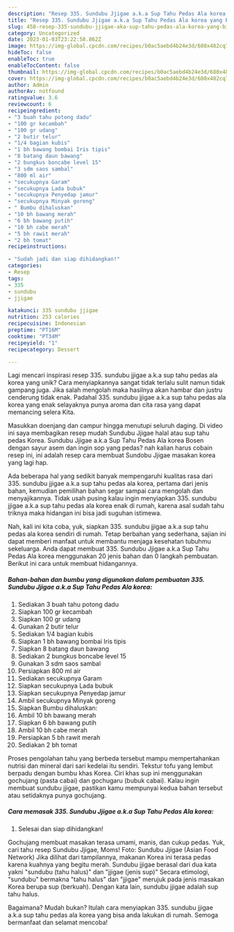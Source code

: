 ```yaml
---
description: "Resep 335. Sundubu Jjigae a.k.a Sup Tahu Pedas Ala korea yang Bisa Manjain Lidah"
title: "Resep 335. Sundubu Jjigae a.k.a Sup Tahu Pedas Ala korea yang Bisa Manjain Lidah"
slug: 458-resep-335-sundubu-jjigae-aka-sup-tahu-pedas-ala-korea-yang-bisa-manjain-lidah
category: Uncategorized
date: 2023-01-03T23:22:58.862Z
image: https://img-global.cpcdn.com/recipes/b0ac5aebd4b24e3d/680x482cq70/335-sundubu-jjigae-aka-sup-tahu-pedas-ala-korea-foto-resep-utama.jpg
hideToc: false
enableToc: true
enableTocContent: false
thumbnail: https://img-global.cpcdn.com/recipes/b0ac5aebd4b24e3d/680x482cq70/335-sundubu-jjigae-aka-sup-tahu-pedas-ala-korea-foto-resep-utama.jpg
cover: https://img-global.cpcdn.com/recipes/b0ac5aebd4b24e3d/680x482cq70/335-sundubu-jjigae-aka-sup-tahu-pedas-ala-korea-foto-resep-utama.jpg
author: Admin
authorAv: notfound
ratingvalue: 3.6
reviewcount: 6
recipeingredient:
- "3 buah tahu potong dadu"
- "100 gr kecambah"
- "100 gr udang"
- "2 butir telur"
- "1/4 bagian kubis"
- "1 bh bawang bombai Iris tipis"
- "8 batang daun bawang"
- "2 bungkus boncabe level 15"
- "3 sdm saos sambal"
- "800 ml air"
- "secukupnya Garam"
- "secukupnya Lada bubuk"
- "secukupnya Penyedap jamur"
- "secukupnya Minyak goreng"
- " Bumbu dihaluskan"
- "10 bh bawang merah"
- "6 bh bawang putih"
- "10 bh cabe merah"
- "5 bh rawit merah"
- "2 bh tomat"
recipeinstructions:

- "Sudah jadi dan siap dihidangkan!"
categories:
- Resep
tags:
- 335
- sundubu
- jjigae

katakunci: 335 sundubu jjigae 
nutrition: 253 calories
recipecuisine: Indonesian
preptime: "PT16M"
cooktime: "PT34M"
recipeyield: "1"
recipecategory: Dessert

---
```





Lagi mencari inspirasi resep 335. sundubu jjigae a.k.a sup tahu pedas ala korea yang unik? Cara menyiapkannya sangat tidak terlalu sulit namun tidak gampang juga. Jika salah mengolah maka hasilnya akan hambar dan justru cenderung tidak enak. Padahal 335. sundubu jjigae a.k.a sup tahu pedas ala korea yang enak selayaknya punya aroma dan cita rasa yang dapat memancing selera Kita.





Masukkan doenjang dan campur hingga menutupi seluruh daging. Di video ini saya membagikan resep mudah Sundubu Jjigae halal atau sup tahu pedas Korea. Sundubu Jjigae a.k.a Sup Tahu Pedas Ala korea Bosen dengan sayur asem dan ingin sop yang pedas? nah kalian harus cobain resep ini, ini adalah resep cara membuat Sundobu Jjigae masakan korea yang lagi hap.

Ada beberapa hal yang sedikit banyak mempengaruhi kualitas rasa dari 335. sundubu jjigae a.k.a sup tahu pedas ala korea, pertama dari jenis bahan, kemudian pemilihan bahan segar sampai cara mengolah dan menyajikannya. Tidak usah pusing kalau ingin menyiapkan 335. sundubu jjigae a.k.a sup tahu pedas ala korea enak di rumah, karena asal sudah tahu triknya maka hidangan ini bisa jadi suguhan istimewa.






Nah, kali ini kita coba, yuk, siapkan 335. sundubu jjigae a.k.a sup tahu pedas ala korea sendiri di rumah. Tetap berbahan yang sederhana, sajian ini dapat memberi manfaat untuk membantu menjaga kesehatan tubuhmu sekeluarga. Anda dapat membuat 335. Sundubu Jjigae a.k.a Sup Tahu Pedas Ala korea menggunakan 20 jenis bahan dan 0 langkah pembuatan. Berikut ini cara untuk membuat hidangannya.

<!--inarticleads1-->

##### Bahan-bahan dan bumbu yang digunakan dalam pembuatan 335. Sundubu Jjigae a.k.a Sup Tahu Pedas Ala korea:

1. Sediakan 3 buah tahu potong dadu
1. Siapkan 100 gr kecambah
1. Siapkan 100 gr udang
1. Gunakan 2 butir telur
1. Sediakan 1/4 bagian kubis
1. Siapkan 1 bh bawang bombai Iris tipis
1. Siapkan 8 batang daun bawang
1. Sediakan 2 bungkus boncabe level 15
1. Gunakan 3 sdm saos sambal
1. Persiapkan 800 ml air
1. Sediakan secukupnya Garam
1. Siapkan secukupnya Lada bubuk
1. Siapkan secukupnya Penyedap jamur
1. Ambil secukupnya Minyak goreng
1. Siapkan  Bumbu dihaluskan:
1. Ambil 10 bh bawang merah
1. Siapkan 6 bh bawang putih
1. Ambil 10 bh cabe merah
1. Persiapkan 5 bh rawit merah
1. Sediakan 2 bh tomat


Proses pengolahan tahu yang berbeda tersebut mampu mempertahankan nutrisi dan mineral dari sari kedelai itu sendiri. Tekstur tofu yang lembut berpadu dengan bumbu khas Korea. Ciri khas sup ini menggunakan gochujang (pasta cabai) dan gochugaru (bubuk cabai). Kalau ingin membuat sundubu jjigae, pastikan kamu mempunyai kedua bahan tersebut atau setidaknya punya gochujang. 

<!--inarticleads2-->

##### Cara memasak 335. Sundubu Jjigae a.k.a Sup Tahu Pedas Ala korea:


1. Selesai dan siap dihidangkan!

Gochujang membuat masakan terasa umami, manis, dan cukup pedas. Yuk, cari tahu resep Sundubu Jjigae, Moms! Foto: Sundubu Jjigae (Asian Food Network) Jika dilihat dari tampilannya, makanan Korea ini terasa pedas karena kuahnya yang begitu merah. Sundubu jjigae berasal dari dua kata yakni &#34;sundubu (tahu halus)&#34; dan &#34;jjigae (jenis sup)&#34; Secara etimologi, &#34;sundubu&#34; bermakna &#34;tahu halus&#34; dan &#34;jjigae&#34; merujuk pada jenis masakan Korea berupa sup (berkuah). Dengan kata lain, sundubu jjigae adalah sup tahu halus. 

Bagaimana? Mudah bukan? Itulah cara menyiapkan 335. sundubu jjigae a.k.a sup tahu pedas ala korea yang bisa anda lakukan di rumah. Semoga bermanfaat dan selamat mencoba!
